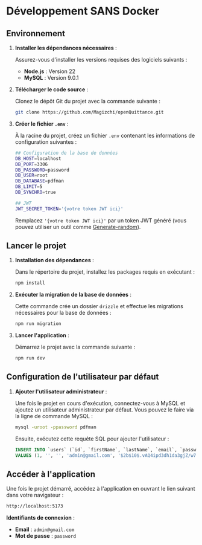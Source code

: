 # Développement SANS Docker

## Environnement

1. **Installer les dépendances nécessaires** :

   Assurez-vous d'installer les versions requises des logiciels suivants :

   - **Node.js** : Version 22
   - **MySQL** : Version 9.0.1

2. **Télécharger le code source** :

   Clonez le dépôt Git du projet avec la commande suivante :

   ```bash
   git clone https://github.com/Magizchi/openQuittance.git
   ```

3. **Créer le fichier `.env`** :

   À la racine du projet, créez un fichier `.env` contenant les informations de configuration suivantes :

   ```bash
   ## Configuration de la base de données
   DB_HOST=localhost
   DB_PORT=3306
   DB_PASSWORD=password
   DB_USER=root
   DB_DATABASE=pdfman
   DB_LIMIT=5
   DB_SYNCHRO=true

   ## JWT
   JWT_SECRET_TOKEN='{votre token JWT ici}'
   ```

   Remplacez `'{votre token JWT ici}'` par un token JWT généré (vous pouvez utiliser un outil comme [Generate-random](https://generate-random.org/api-token-generator?count=1&length=256&type=mixed-numbers-symbols&prefix=)).

## Lancer le projet

1. **Installation des dépendances** :

   Dans le répertoire du projet, installez les packages requis en exécutant :

   ```bash
   npm install
   ```

2. **Exécuter la migration de la base de données** :

   Cette commande crée un dossier `drizzle` et effectue les migrations nécessaires pour la base de données :

   ```bash
   npm run migration
   ```

3. **Lancer l'application** :

   Démarrez le projet avec la commande suivante :

   ```bash
   npm run dev
   ```

## Configuration de l'utilisateur par défaut

1. **Ajouter l'utilisateur administrateur** :

   Une fois le projet en cours d'exécution, connectez-vous à MySQL et ajoutez un utilisateur administrateur par défaut. Vous pouvez le faire via la ligne de commande MySQL :

   ```bash
   mysql -uroot -ppassword pdfman
   ```

   Ensuite, exécutez cette requête SQL pour ajouter l'utilisateur :

   ```sql
   INSERT INTO `users` (`id`, `firstName`, `lastName`, `email`, `password`, `loginToken`) 
   VALUES (1, '', '', 'admin@gmail.com', '$2b$10$.vAQ4ipd3dh1da3gjZ/w7e9Y23mEOz2rqMzPOC3SfJkCfAIkY/Qpy', NULL);
   ```

## Accéder à l'application

Une fois le projet démarré, accédez à l'application en ouvrant le lien suivant dans votre navigateur :

```bash
http://localhost:5173
```

**Identifiants de connexion** :

- **Email** : `admin@gmail.com`
- **Mot de passe** : `password`
